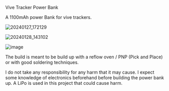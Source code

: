Vive Tracker Power Bank

A 1100mAh power Bank for vive trackers. 

![20240127_172129](https://github.com/NepToasty/Vive_Tracker_Power_Bank/assets/103216308/bb9f55f7-94df-4750-ad01-275d00b59f9b)

![20240128_143102](https://github.com/NepToasty/Vive_Tracker_Power_Bank/assets/103216308/c01f02ac-ff51-41e2-8e60-aff2d98c58d2)

![image](https://github.com/NepToasty/Vive_Tracker_Power_Bank/assets/103216308/1c98f8a5-0d63-4da0-b744-fb296327db00)

The build is meant to be build up with a reflow oven / PNP (Pick and Place) or with good soldering techniques.

I do not take any responsibility for any harm that it may cause.
I expect some knowledge of electronics beforehand before building the power bank up.
A LiPo is used in this project that could cause harm.
